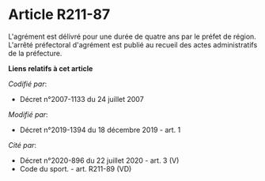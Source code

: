 # Article R211-87

L'agrément est délivré pour une durée de quatre ans par le préfet de région. L'arrêté préfectoral d'agrément est publié au
recueil des actes administratifs de la préfecture.

**Liens relatifs à cet article**

_Codifié par_:

  - Décret n°2007-1133 du 24 juillet 2007

_Modifié par_:

  - Décret n°2019-1394 du 18 décembre 2019 - art. 1

_Cité par_:

  - Décret n°2020-896 du 22 juillet 2020 - art. 3 (V)
  - Code du sport. - art. R211-89 (VD)
